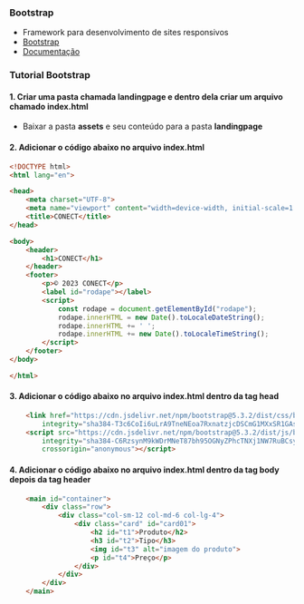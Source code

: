 ### Bootstrap
- Framework para desenvolvimento de sites responsivos
- [Bootstrap](https://getbootstrap.com/)
- [Documentação](https://getbootstrap.com/docs/4.5/getting-started/introduction/)

### Tutorial Bootstrap
#### 1. Criar uma pasta chamada **landingpage** e dentro dela criar um arquivo chamado **index.html**
- Baixar a pasta **assets** e seu conteúdo para a pasta **landingpage**
#### 2. Adicionar o código abaixo no arquivo **index.html**
```html
<!DOCTYPE html>
<html lang="en">

<head>
    <meta charset="UTF-8">
    <meta name="viewport" content="width=device-width, initial-scale=1.0">
    <title>CONECT</title>
</head>

<body>
    <header>
        <h1>CONECT</h1>
    </header>
    <footer>
        <p>© 2023 CONECT</p>
        <label id="rodape"></label>
        <script>
            const rodape = document.getElementById("rodape");
            rodape.innerHTML = new Date().toLocaleDateString();
            rodape.innerHTML += ' ';
            rodape.innerHTML += new Date().toLocaleTimeString();
        </script>
    </footer>
</body>

</html>
```

#### 3. Adicionar o código abaixo no arquivo **index.html** dentro da tag **head**
```html
    <link href="https://cdn.jsdelivr.net/npm/bootstrap@5.3.2/dist/css/bootstrap.min.css" rel="stylesheet"
        integrity="sha384-T3c6CoIi6uLrA9TneNEoa7RxnatzjcDSCmG1MXxSR1GAsXEV/Dwwykc2MPK8M2HN" crossorigin="anonymous">
    <script src="https://cdn.jsdelivr.net/npm/bootstrap@5.3.2/dist/js/bootstrap.bundle.min.js"
        integrity="sha384-C6RzsynM9kWDrMNeT87bh95OGNyZPhcTNXj1NW7RuBCsyN/o0jlpcV8Qyq46cDfL"
        crossorigin="anonymous"></script>
```

#### 4. Adicionar o código abaixo no arquivo **index.html** dentro da tag **body** depois da tag **header**
```html
    <main id="container">
        <div class="row">
            <div class="col-sm-12 col-md-6 col-lg-4">
                <div class="card" id="card01">
                    <h2 id="t1">Produto</h2>
                    <h3 id="t2">Tipo</h3>
                    <img id="t3" alt="imagem do produto">
                    <p id="t4">Preço</p>
                </div>
            </div>
        </div>
    </main>
```